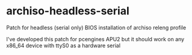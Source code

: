 # archiso-headless-serial
Patch for headless (serial only) BIOS installation of archiso releng profile

I've developed this patch for pcengines APU2 but it should work on any x86_64 device with ttyS0 as a hardware serial
